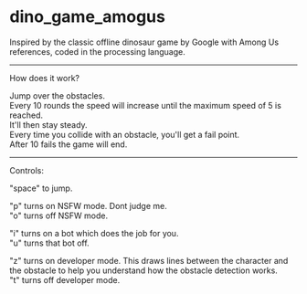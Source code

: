 # dino_game_amogus
Inspired by the classic offline dinosaur game by Google with Among Us references, coded in the processing language.<br>

-----

How does it work?<br>

Jump over the obstacles.<br>
Every 10 rounds the speed will increase until the maximum speed of 5 is reached.<br>
It'll then stay steady.<br>
Every time you collide with an obstacle, you'll get a fail point.<br>
After 10 fails the game will end.<br>

-----

Controls:<br>

"space" to jump.<br>

"p" turns on NSFW mode. Dont judge me.<br>
"o" turns off NSFW mode.<br>

"i" turns on a bot which does the job for you.<br>
"u" turns that bot off.<br>

"z" turns on developer mode. This draws lines between the character and the obstacle to help you understand how the obstacle detection works.<br>
"t" turns off developer mode.<br>
